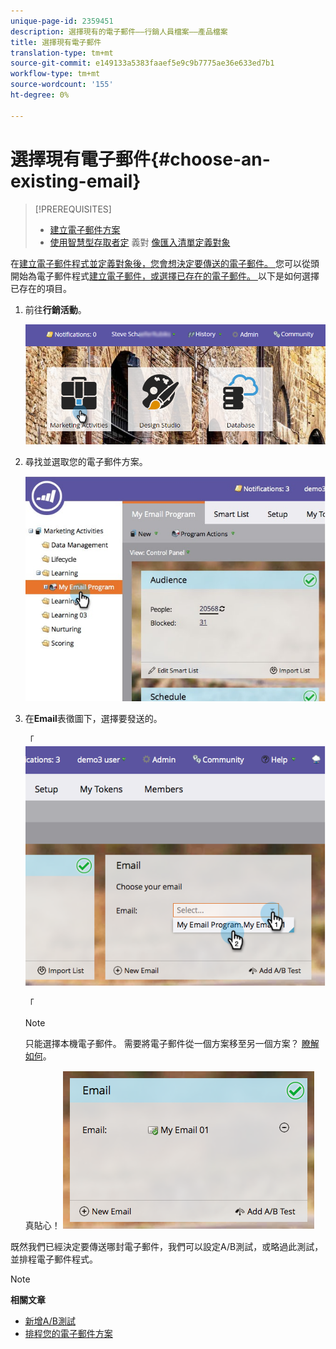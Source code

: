 ```yaml
---
unique-page-id: 2359451
description: 選擇現有的電子郵件——行銷人員檔案——產品檔案
title: 選擇現有電子郵件
translation-type: tm+mt
source-git-commit: e149133a5383faaef5e9c9b7775ae36e633ed7b1
workflow-type: tm+mt
source-wordcount: '155'
ht-degree: 0%

---
```



# 選擇現有電子郵件{#choose-an-existing-email}

>[!PREREQUISITES]
>
>* [建立電子郵件方案](../../../../product-docs/email-marketing/email-programs/creating-an-email-program/create-an-email-program.md)
>* [使用智慧型存取者定](../../../../product-docs/email-marketing/email-programs/managing-people-in-email-programs/define-an-audience-with-a-smart-list.md) 義對 [像匯入清單定義對象](../../../../product-docs/email-marketing/email-programs/managing-people-in-email-programs/define-an-audience-by-importing-a-list.md)

>



在[建立電子郵件程式並定義對象後，您會想決定要傳送的電子郵件。 ](../../../../product-docs/email-marketing/email-programs/creating-an-email-program/create-an-email-program.md)您可以從頭開始為電子郵件程式[建立電子郵件，或選擇已存在的電子郵件。 ](create-an-email-for-an-email-program.md)以下是如何選擇已存在的項目。

1. 前往&#x200B;**行銷活動**。

   ![](assets/login-marketing-activities.png)

1. 尋找並選取您的電子郵件方案。

   ![](assets/selectemailprogram.jpg)

1. 在&#x200B;**Email**&#x200B;表徵圖下，選擇要發送的。

   「 ![](assets/image2014-9-12-11-3a28-3a10.png)

   「

   >[!NOTE]
   >
   >只能選擇本機電子郵件。 需要將電子郵件從一個方案移至另一個方案？ [瞭解如何](move-an-email.md)。

   真貼心！   ![](assets/image2014-9-12-11-3a28-3a51.png)

既然我們已經決定要傳送哪封電子郵件，我們可以設定A/B測試，或略過此測試，並排程電子郵件程式。

>[!NOTE]
>
>**相關文章**
>
>* [新增A/B測試](email-test-a-b-test/add-an-a-b-test.md)
>* [排程您的電子郵件方案](schedule-your-email-program.md)

>



